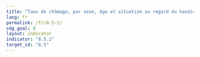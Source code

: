 ```yaml
---
title: "Taux de chômage, par sexe, âge et situation au regard du handicap"
lang: fr
permalink: /fr/8-5-2/
sdg_goal: 8
layout: indicator
indicator: "8.5.2"
target_id: "8.5"
---
```



